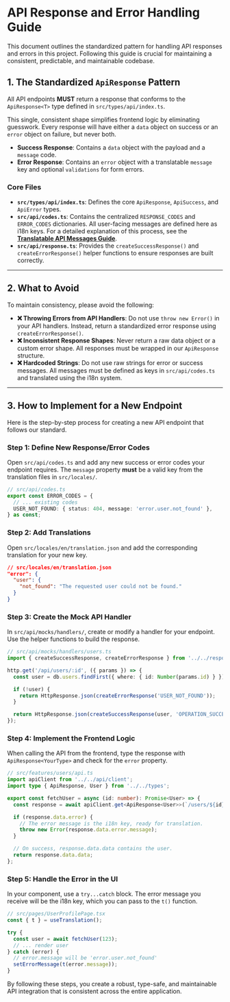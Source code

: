 # API Response and Error Handling Guide

This document outlines the standardized pattern for handling API responses and errors in this project. Following this guide is crucial for maintaining a consistent, predictable, and maintainable codebase.

## 1. The Standardized `ApiResponse` Pattern

All API endpoints **MUST** return a response that conforms to the `ApiResponse<T>` type defined in `src/types/api/index.ts`.

This single, consistent shape simplifies frontend logic by eliminating guesswork. Every response will have either a `data` object on success or an `error` object on failure, but never both.

- **Success Response**: Contains a `data` object with the payload and a `message` code.
- **Error Response**: Contains an `error` object with a translatable `message` key and optional `validations` for form errors.

### Core Files
- **`src/types/api/index.ts`**: Defines the core `ApiResponse`, `ApiSuccess`, and `ApiError` types.
- **`src/api/codes.ts`**: Contains the centralized `RESPONSE_CODES` and `ERROR_CODES` dictionaries. All user-facing messages are defined here as i18n keys. For a detailed explanation of this process, see the **[Translatable API Messages Guide](./TRANSLATIONS.md)**.
- **`src/api/response.ts`**: Provides the `createSuccessResponse()` and `createErrorResponse()` helper functions to ensure responses are built correctly.

---

## 2. What to Avoid

To maintain consistency, please avoid the following:

- **❌ Throwing Errors from API Handlers**: Do not use `throw new Error()` in your API handlers. Instead, return a standardized error response using `createErrorResponse()`.
- **❌ Inconsistent Response Shapes**: Never return a raw data object or a custom error shape. All responses must be wrapped in our `ApiResponse` structure.
- **❌ Hardcoded Strings**: Do not use raw strings for error or success messages. All messages must be defined as keys in `src/api/codes.ts` and translated using the i18n system.

---

## 3. How to Implement for a New Endpoint

Here is the step-by-step process for creating a new API endpoint that follows our standard.

### Step 1: Define New Response/Error Codes

Open `src/api/codes.ts` and add any new success or error codes your endpoint requires. The `message` property **must** be a valid key from the translation files in `src/locales/`.

```typescript
// src/api/codes.ts
export const ERROR_CODES = {
  // ... existing codes
  USER_NOT_FOUND: { status: 404, message: 'error.user.not_found' },
} as const;
```

### Step 2: Add Translations

Open `src/locales/en/translation.json` and add the corresponding translation for your new key.

```json
// src/locales/en/translation.json
"error": {
  "user": {
    "not_found": "The requested user could not be found."
  }
}
```

### Step 3: Create the Mock API Handler

In `src/api/mocks/handlers/`, create or modify a handler for your endpoint. Use the helper functions to build the response.

```typescript
// src/api/mocks/handlers/users.ts
import { createSuccessResponse, createErrorResponse } from '../../response';

http.get('/api/users/:id', ({ params }) => {
  const user = db.users.findFirst({ where: { id: Number(params.id) } });

  if (!user) {
    return HttpResponse.json(createErrorResponse('USER_NOT_FOUND'));
  }

  return HttpResponse.json(createSuccessResponse(user, 'OPERATION_SUCCESS'));
});
```

### Step 4: Implement the Frontend Logic

When calling the API from the frontend, type the response with `ApiResponse<YourType>` and check for the `error` property.

```typescript
// src/features/users/api.ts
import apiClient from '../../api/client';
import type { ApiResponse, User } from '../../types';

export const fetchUser = async (id: number): Promise<User> => {
  const response = await apiClient.get<ApiResponse<User>>(`/users/${id}`);

  if (response.data.error) {
    // The error message is the i18n key, ready for translation.
    throw new Error(response.data.error.message);
  }

  // On success, response.data.data contains the user.
  return response.data.data;
};
```

### Step 5: Handle the Error in the UI

In your component, use a `try...catch` block. The error message you receive will be the i18n key, which you can pass to the `t()` function.

```jsx
// src/pages/UserProfilePage.tsx
const { t } = useTranslation();

try {
  const user = await fetchUser(123);
  // ... render user
} catch (error) {
  // error.message will be 'error.user.not_found'
  setErrorMessage(t(error.message));
}
```

By following these steps, you create a robust, type-safe, and maintainable API integration that is consistent across the entire application.
